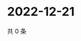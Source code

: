# 2022-12-21

共 0 条

<!-- BEGIN WEIBO -->
<!-- 最后更新时间 Wed Dec 21 2022 17:01:07 GMT+0800 (China Standard Time) -->

<!-- END WEIBO -->
